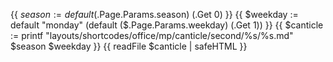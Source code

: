 {{ $season := default ($.Page.Params.season) (.Get 0) }}
{{ $weekday := default "monday" (default ($.Page.Params.weekday) (.Get 1)) }}
{{ $canticle := printf "layouts/shortcodes/office/mp/canticle/second/%s/%s.md" $season $weekday }}
{{ readFile $canticle | safeHTML }}
